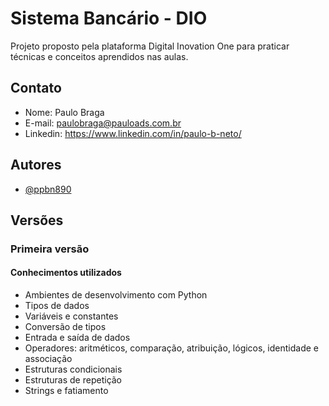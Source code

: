 # Sistema Bancário - DIO

Projeto proposto pela plataforma Digital Inovation One para
praticar técnicas e conceitos aprendidos nas aulas.

## Contato

- Nome: Paulo Braga
- E-mail: paulobraga@pauloads.com.br
- Linkedin: https://www.linkedin.com/in/paulo-b-neto/

## Autores

- [@ppbn890](https://github.com/ppbn890)

## Versões

### Primeira versão

#### Conhecimentos utilizados

- Ambientes de desenvolvimento com Python
- Tipos de dados
- Variáveis e constantes
- Conversão de tipos
- Entrada e saída de dados
- Operadores: aritméticos, comparação, atribuição, lógicos, identidade e associação
- Estruturas condicionais
- Estruturas de repetição
- Strings e fatiamento

